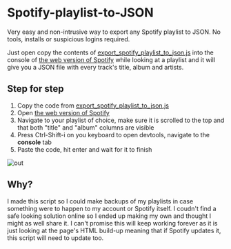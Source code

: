 # Spotify-playlist-to-JSON
Very easy and non-intrusive way to export any Spotify playlist to JSON. No tools, installs or suspicious logins required.

Just open copy the contents of [export_spotify_playlist_to_json.js](https://github.com/Doskii/Spotify-playlist-to-JSON/blob/main/export_spotify_playlist_to_json.js) into the console of [the web version of Spotify](https://play.spotify.com/) while looking at a playlist and it will give you a JSON file with every track's title, album and artists.

## Step for step
1. Copy the code from [export_spotify_playlist_to_json.js](https://github.com/Doskii/Spotify-playlist-to-JSON/blob/main/export_spotify_playlist_to_json.js)
2. Open [the web version of Spotify](https://play.spotify.com/)
3. Navigate to your playlist of choice, make sure it is scrolled to the top and that both "title" and "album" columns are visible
4. Press Ctrl-Shift-i on you keyboard to open devtools, navigate to the **console** tab
5. Paste the code, hit enter and wait for it to finish

![out](https://user-images.githubusercontent.com/36999268/164950941-b6e4d9bb-435a-4784-9302-d806d5308e59.gif)

## Why?
I made this script so I could make backups of my playlists in case something were to happen to my account or Spotify itself. I coudn't find a safe looking solution online so I ended up making my own and thought I might as well share it. I can't promise this will keep working forever as it is just looking at the page's HTML build-up meaning that if Spotify updates it, this script will need to update too.
